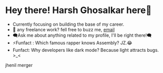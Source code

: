 # Hey there! Harsh Ghosalkar here👋

<ul>
<li> Currently focusing on building the base of my career. </li>
<li> 💼 any freelance work? fell free to buzz me, <a href="mailto:ghosalkarharsh454@gmail.com">email</a></li>
<li> 🗨Ask me about anything related to my profile, I'll be right there!🗨 </li>
<li> ⚡Funfact : Which famous rapper knows Assembly? JZ.😂</li>
<li> Funfact: Why developers like dark mode? Because light attracts bugs. >_< 
</ul>
jhenil merger